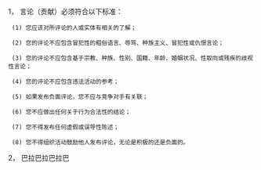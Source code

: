 1， 言论（贡献）必须符合以下标准：

     (1) 您应该对所评论的人或实体有相关的了解；
   
     (2) 您的评论不应包含冒犯性的粗俗语言、辱骂、种族主义、冒犯性或仇恨言论；
   
     (3) 您的评论不应包含基于宗教、种族、性别、国籍、年龄、婚姻状况、性取向或残疾的歧视性言论；
   
     (4) 您的评论不应包含违法活动的参考；
   
     (5) 如果发布负面评论，您不应与竞争对手有关联；
   
     (6) 您不应做出任何关于行为合法性的结论；
   
     (7) 您不得发布任何虚假或误导性陈述；
   
     (8) 您不得组织活动鼓励他人发布评论，无论是积极的还是负面的。
     
2， 巴拉巴拉巴拉巴